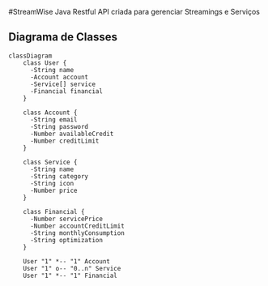 #StreamWise
Java Restful API criada para gerenciar Streamings e Serviços

## Diagrama de Classes

```mermaid
classDiagram
    class User {
      -String name
      -Account account
      -Service[] service
      -Financial financial
    }
    
    class Account {
      -String email
      -String password
      -Number availableCredit
      -Number creditLimit
    }
    
    class Service {
      -String name
      -String category
      -String icon
      -Number price
    }

    class Financial {
      -Number servicePrice
      -Number accountCreditLimit
      -String monthlyConsumption
      -String optimization
    }

    User "1" *-- "1" Account
    User "1" o-- "0..n" Service
    User "1" *-- "1" Financial
    
```
